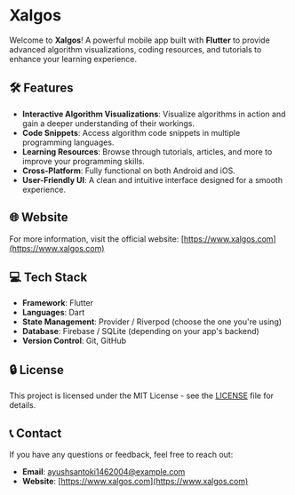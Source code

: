 # Xalgos

Welcome to **Xalgos**! A powerful mobile app built with **Flutter** to provide advanced algorithm visualizations, coding resources, and tutorials to enhance your learning experience.

## 🛠️ Features

- **Interactive Algorithm Visualizations**: Visualize algorithms in action and gain a deeper understanding of their workings.
- **Code Snippets**: Access algorithm code snippets in multiple programming languages.
- **Learning Resources**: Browse through tutorials, articles, and more to improve your programming skills.
- **Cross-Platform**: Fully functional on both Android and iOS.
- **User-Friendly UI**: A clean and intuitive interface designed for a smooth experience.

## 🌐 Website

For more information, visit the official website: [https://www.xalgos.com](https://www.xalgos.com)

## 💻 Tech Stack

- **Framework**: Flutter
- **Languages**: Dart
- **State Management**: Provider / Riverpod (choose the one you're using)
- **Database**: Firebase / SQLite (depending on your app's backend)
- **Version Control**: Git, GitHub

## 🔒 License

This project is licensed under the MIT License - see the [LICENSE](LICENSE) file for details.

## 📞 Contact

If you have any questions or feedback, feel free to reach out:

- **Email**: [ayushsantoki1462004@example.com](mailto:ayushsantoki1462004@example.com)
- **Website**: [https://www.xalgos.com](https://www.xalgos.com)
